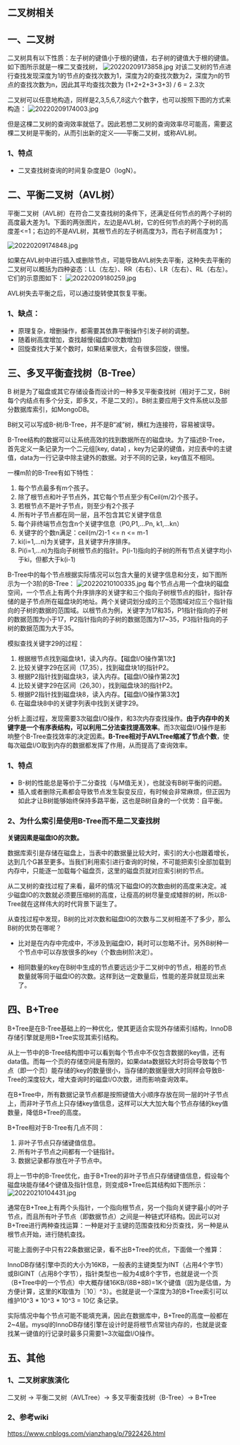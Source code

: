 ## 二叉树相关
## 一、二叉树
二叉树具有以下性质：左子树的键值小于根的键值，右子树的键值大于根的键值。 
如下图所示就是一棵二叉查找树，
![20220209173858.jpg](https://pic.imgdb.cn/item/62038cfb2ab3f51d91270aa5.jpg)
对该二叉树的节点进行查找发现深度为1的节点的查找次数为1，深度为2的查找次数为2，深度为n的节点的查找次数为n，因此其平均查找次数为 (1+2+2+3+3+3) / 6 = 2.3次

二叉树可以任意地构造，同样是2,3,5,6,7,8这六个数字，也可以按照下图的方式来构造：
![20220209174003.jpg](https://pic.imgdb.cn/item/62038d2b2ab3f51d91273718.jpg)

但是这棵二叉树的查询效率就低了。因此若想二叉树的查询效率尽可能高，需要这棵二叉树是平衡的，从而引出新的定义——平衡二叉树，或称AVL树。

### 1、特点
* 二叉查找树查询的时间复杂度是O（logN）。

## 二、平衡二叉树（AVL树）
平衡二叉树（AVL树）在符合二叉查找树的条件下，还满足任何节点的两个子树的高度最大差为1。下面的两张图片，左边是AVL树，它的任何节点的两个子树的高度差<=1；右边的不是AVL树，其根节点的左子树高度为3，而右子树高度为1； 

![20220209174848.jpg](https://pic.imgdb.cn/item/62038e0b2ab3f51d9127f2cb.jpg)

如果在AVL树中进行插入或删除节点，可能导致AVL树失去平衡，这种失去平衡的二叉树可以概括为四种姿态：LL（左左）、RR（右右）、LR（左右）、RL（右左）。它们的示意图如下：
![20220209180259.jpg](https://pic.imgdb.cn/item/6203915f2ab3f51d912aff39.jpg)

AVL树失去平衡之后，可以通过旋转使其恢复平衡。

### 1、缺点：
* 原理复杂，增删操作，都需要其依靠平衡操作引发子树的调整。
* 随着树高度增加，查找越慢(磁盘IO次数增加)
* 回旋查找大于某个数时，如果结果很大，会有很多回旋，很慢。

## 三、多叉平衡查找树（B-Tree）
B 树是为了磁盘或其它存储设备而设计的一种多叉平衡查找树（相对于二叉，B树每个内结点有多个分支，即多叉，不是二叉的）。B树主要应用于文件系统以及部分数据库索引，如MongoDB。

B树又可以写成B-树/B-Tree，并不是B“减”树，横杠为连接符，容易被误导。

B-Tree结构的数据可以让系统高效的找到数据所在的磁盘块。为了描述B-Tree，首先定义一条记录为一个二元组[key, data] ，key为记录的键值，对应表中的主键值，data为一行记录中除主键外的数据。对于不同的记录，key值互不相同。

一棵m阶的B-Tree有如下特性： 
1. 每个节点最多有m个孩子。 
2. 除了根节点和叶子节点外，其它每个节点至少有Ceil(m/2)个孩子。 
3. 若根节点不是叶子节点，则至少有2个孩子 
4. 所有叶子节点都在同一层，且不包含其它关键字信息 
5. 每个非终端节点包含n个关键字信息（P0,P1,…Pn, k1,…kn） 
6. 关键字的个数n满足：ceil(m/2)-1 <= n <= m-1 
7. ki(i=1,…n)为关键字，且关键字升序排序。 
8. Pi(i=1,…n)为指向子树根节点的指针。P(i-1)指向的子树的所有节点关键字均小于ki，但都大于k(i-1)

B-Tree中的每个节点根据实际情况可以包含大量的关键字信息和分支，如下图所示为一个3阶的B-Tree： 
![20220210100335.jpg](https://pic.imgdb.cn/item/620472832ab3f51d91d6be05.jpg)
每个节点占用一个盘块的磁盘空间，一个节点上有两个升序排序的关键字和三个指向子树根节点的指针，指针存储的是子节点所在磁盘块的地址。两个关键词划分成的三个范围域对应三个指针指向的子树的数据的范围域。以根节点为例，关键字为17和35，P1指针指向的子树的数据范围为小于17，P2指针指向的子树的数据范围为17~35，P3指针指向的子树的数据范围为大于35。

模拟查找关键字29的过程：
1. 根据根节点找到磁盘块1，读入内存。【磁盘I/O操作第1次】
2. 比较关键字29在区间（17,35），找到磁盘块1的指针P2。
3. 根据P2指针找到磁盘块3，读入内存。【磁盘I/O操作第2次】
4. 比较关键字29在区间（26,30），找到磁盘块3的指针P2。
5. 根据P2指针找到磁盘块8，读入内存。【磁盘I/O操作第3次】
6. 在磁盘块8中的关键字列表中找到关键字29。

分析上面过程，发现需要3次磁盘I/O操作，和3次内存查找操作。**由于内存中的关键字是一个有序表结构，可以利用二分法查找提高效率**。而3次磁盘I/O操作是影响整个B-Tree查找效率的决定因素。**B-Tree相对于AVLTree缩减了节点个数**，使每次磁盘I/O取到内存的数据都发挥了作用，从而提高了查询效率。

### 1、特点
* B-树的性能总是等价于二分查找（与M值无关），也就没有B树平衡的问题。
* 插入或者删除元素都会导致节点发生裂变反应，有时候会非常麻烦，但正因为如此才让B树能够始终保持多路平衡，这也是B树自身的一个优势：自平衡。

### 2、为什么索引是使用B-Tree而不是二叉查找树
**关键因素是磁盘IO的次数。**

数据库索引是存储在磁盘上，当表中的数据量比较大时，索引的大小也跟着增长，达到几个G甚至更多。当我们利用索引进行查询的时候，不可能把索引全部加载到内存中，只能逐一加载每个磁盘页，这里的磁盘页就对应索引树的节点。

从二叉树的查找过程了来看，最坏的情况下磁盘IO的次数由树的高度来决定。减少磁盘IO的次数就必须要压缩树的高度，让瘦高的树尽量变成矮胖的树，所以B-Tree就在这样伟大的时代背景下诞生了。

从查找过程中发现，B树的比对次数和磁盘IO的次数与二叉树相差不了多少，那么B树的优势在哪呢？

* 比对是在内存中完成中，不涉及到磁盘IO，耗时可以忽略不计。另外B树种一个节点中可以存放很多的key（个数由树阶决定）。

* 相同数量的key在B树中生成的节点要远远少于二叉树中的节点，相差的节点数量就等同于磁盘IO的次数。这样到达一定数量后，性能的差异就显现出来了。

## 四、B+Tree
B+Tree是在B-Tree基础上的一种优化，使其更适合实现外存储索引结构，InnoDB存储引擎就是用B+Tree实现其索引结构。

从上一节中的B-Tree结构图中可以看到每个节点中不仅包含数据的key值，还有data值。而每一个页的存储空间是有限的，如果data数据较大时将会导致每个节点（即一个页）能存储的key的数量很小，当存储的数据量很大时同样会导致B-Tree的深度较大，增大查询时的磁盘I/O次数，进而影响查询效率。

在B+Tree中，所有数据记录节点都是按照键值大小顺序存放在同一层的叶子节点上，而非叶子节点上只存储key值信息，这样可以大大加大每个节点存储的key值数量，降低B+Tree的高度。

B+Tree相对于B-Tree有几点不同：
1. 非叶子节点只存储键值信息。
2. 所有叶子节点之间都有一个链指针。
3. 数据记录都存放在叶子节点中。

将上一节中的B-Tree优化，由于B+Tree的非叶子节点只存储键值信息，假设每个磁盘块能存储4个键值及指针信息，则变成B+Tree后其结构如下图所示：
![20220210104431.jpg](https://pic.imgdb.cn/item/62047c192ab3f51d91dfb6f7.jpg)

通常在B+Tree上有两个头指针，一个指向根节点，另一个指向关键字最小的叶子节点，而且所有叶子节点（即数据节点）之间是一种链式环结构。因此可以对B+Tree进行两种查找运算：一种是对于主键的范围查找和分页查找，另一种是从根节点开始，进行随机查找。

可能上面例子中只有22条数据记录，看不出B+Tree的优点，下面做一个推算：

InnoDB存储引擎中页的大小为16KB，一般表的主键类型为INT（占用4个字节）或BIGINT（占用8个字节），指针类型也一般为4或8个字节，也就是说一个页（B+Tree中的一个节点）中大概存储16KB/(8B+8B)=1K个键值（因为是估值，为方便计算，这里的K取值为〖10〗^3）。也就是说一个深度为3的B+Tree索引可以维护10^3 * 10^3 * 10^3 = 10亿 条记录。

实际情况中每个节点可能不能填充满，因此在数据库中，B+Tree的高度一般都在2~4层。mysql的InnoDB存储引擎在设计时是将根节点常驻内存的，也就是说查找某一键值的行记录时最多只需要1~3次磁盘I/O操作。

## 五、其他
### 1、二叉树家族演化
二叉树 -> 平衡二叉树（AVLTree）-> 多叉平衡查找树（B-Tree）-> B+Tree

### 2、参考wiki
https://www.cnblogs.com/vianzhang/p/7922426.html


